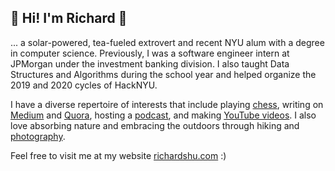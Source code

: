 ## 🌱 Hi! I'm Richard 🍵

... a solar-powered, tea-fueled extrovert and recent NYU alum with a degree in computer science. Previously, I was a software engineer intern at JPMorgan under the investment banking division. I also taught Data Structures and Algorithms during the school year and helped organize the 2019 and 2020 cycles of HackNYU.

I have a diverse repertoire of interests that include playing [chess](http://www.uschess.org/msa/MbrDtlMain.php?14612952), writing on [Medium](https://medium.com/@richardshu1) and [Quora](https://www.quora.com/profile/Richard-Shu-7), hosting a [podcast](http://itsoverpod.com), and making [YouTube videos](https://youtube.com/RichardShuProductions). I also love absorbing nature and embracing the outdoors through hiking and [photography](https://www.instagram.com/richard.shu.productions/).

Feel free to visit me at my website [richardshu.com](https://richardshu.com/) :)
